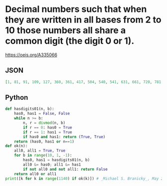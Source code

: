 # Decimal numbers such that when they are written in all bases from 2 to 10 those numbers all share a common digit \(the digit 0 or 1\)\.
https://oeis.org/A335066
## JSON
```JSON
[1, 81, 91, 109, 127, 360, 361, 417, 504, 540, 541, 631, 661, 720, 781, 841, 918, 981, 991, 1008, 1009, 1039, 1080, 1081, 1088, 1089, 1090, 1091, 1093, 1099, 1105, 1111, 1116, 1117, 1118, 1119, 1120, 1121, 1122, 1123, 1124, 1125, 1126, 1128, 1134, 1135, 1136, 1137, 1138, 1139]
```
## Python
```Python
def hasdigits01(n, b):
    has0, has1 = False, False
    while n >= b:
        n, r = divmod(n, b)
        if r == 0: has0 = True
        if r == 1: has1 = True
        if has0 and has1: return (True, True)
    return (has0, has1 or n==1)
def ok(n):
    all0, all1 = True, True
    for b in range(10, 1, -1):
        has0, has1 = hasdigits01(n, b)
        all0 &= has0; all1 &= has1
        if not all0 and not all1: return False
    return all0 or all1
print([k for k in range(1140) if ok(k)]) # _Michael S. Branicky_, May 23 2022
```
